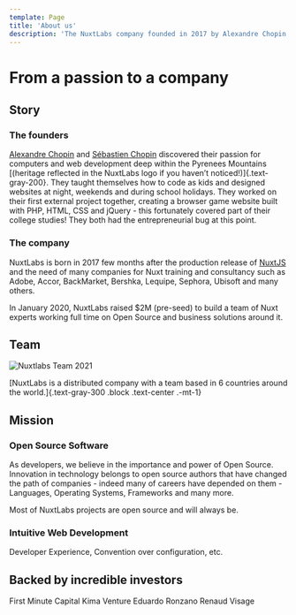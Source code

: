 ```yaml
---
template: Page
title: 'About us'
description: 'The NuxtLabs company founded in 2017 by Alexandre Chopin and Sébastien Chopin is an Open Source software company dedicated to build software focused on developer experience.'
---
```


# From a passion to a company

## Story

### The founders

[Alexandre Chopin](https://twitter.com/iamnuxt) and [Sébastien Chopin](https://twitter.com/atinux) discovered their passion for computers and web development deep within the Pyrenees Mountains [(heritage reflected in the NuxtLabs logo if you haven’t noticed!)]{.text-gray-200}. They taught themselves how to code as kids and designed websites at night, weekends and during school holidays. They worked on their first external project together, creating a browser game website built with PHP, HTML, CSS and jQuery - this fortunately covered part of their college studies! They both had the entrepreneurial bug at this point.

### The company

NuxtLabs is born in 2017 few months after the production release of [NuxtJS](/nuxtjs) and the need of many companies for Nuxt training and consultancy such as Adobe, Accor, BackMarket, Bershka, Lequipe, Sephora, Ubisoft and many others.

In January 2020, NuxtLabs raised $2M (pre-seed) to build a team of Nuxt experts working full time on Open Source and business solutions around it.


## Team

![Nuxtlabs Team 2021](/img/team.jpg)

[NuxtLabs is a distributed company with a team based in 6 countries around the world.]{.text-gray-300 .block .text-center .-mt-1}


## Mission

### Open Source Software

As developers, we believe in the importance and power of Open Source. Innovation in technology belongs to open source authors that have changed the path of companies - indeed many of careers have depended on them - Languages, Operating Systems, Frameworks and many more.

Most of NuxtLabs projects are open source and will always be.

### Intuitive Web Development
Developer Experience, Convention over configuration, etc.

## Backed by incredible investors

First Minute Capital
Kima Venture
Eduardo Ronzano
Renaud Visage
